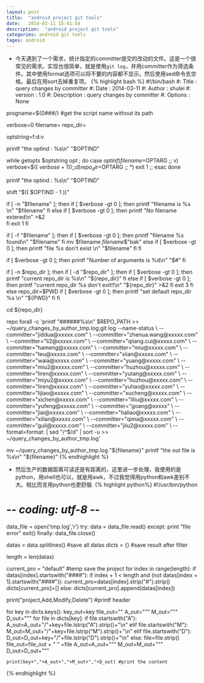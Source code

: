 ```yaml
---
layout: post
title:  "android project git tools"
date:   2014-03-11 15:41:54
description:  "android project git tools"
categories: android git tools
tages: android
---
```


+ 今天遇到了一个需求，统计指定的committer提交的改动的文件。这是一个很常见的需求。实现也很简单，就是使用`git log`，并用committer作为筛选条件。其中使用format选项可以将不要的内容都不显示。然后使用sed命令去空格。最后在用sort去掉重复项。
{% highlight bash %}
#!/bin/bash
#: Title                  : query changes by committer
#: Date                   : 2014-03-11
#: Author                 : shulei
#: version                : 1.0
#: Description            : query changes by committer
#: Options                : None

progname=${0###/} #get the script name without its path

verbose=0
filename=
repo_dir=

optstring=f:d:v

printf "the optind : %s\n" "$OPTIND"

while  getopts $optstring opt ; do
    case $opt in
        f)
            filename=$OPTARG
            ;;
        v)
            verbose=$(( $verbose + 1 ))
            ;;
        d)
            repo_dir=$OPTARG
            ;;
        *)
            exit 1
            ;;
    esac
done

printf "the optind : %s\n" "$OPTIND"

shift "$(( $OPTIND - 1 ))"


if [ -n "$filename" ]; then
    if [ $verbose -gt 0 ]; then
        printf "filename is %s \n" "$filename"
    fi
else
    if [ $verbose -gt 0 ]; then
        printf "No filename extered\n" >&2        
    fi
    exit 1
fi

if [ -f "$filename" ]; then
    if [ $verbose -gt 0 ]; then
        printf "filename %s found\n" "$filename"
    fi
    mv $filename ${filename}$$"bak"
else
    if [ $verbose -gt 0 ]; then
        printf "file %s don't exist \n" "$filename"
    fi
fi

if [ $verbose -gt 0 ]; then
    printf "Number of arguments is %d\n" "$#"
fi



if [ -n $repo_dir ]; then
    if [ -d "$repo_dir" ]; then
        if [ $verbose -gt 0 ]; then
            printf "current repo_dir is %s\n" "${repo_dir}"
        fi
    else
        if [ $verbose -gt 0 ]; then
            printf "current repo_dir %s don't exit!!\n" "${repo_dir}" >&2
        fi
        exit 3
    fi
else
    repo_dir=$PWD
    if [ $verbose -gt 0 ]; then
        printf "set default repo_dir %s \n" "${PWD}"
    fi
fi

cd ${repo_dir}

repo forall -c  'printf "######%s\n" $REPO_PATH >> ~/query_changes_by_author_tmp.log;git log --name-status \
--committer="jiddua@xxxxx.com" \
--committer="zhenua.wang@xxxxx.com" \
--committer="li2@xxxxx.com" \
--committer="qiiang.cui@xxxxx.com" \
--committer="hameng@xxxxx.com" \
--committer="miu@xxxxx.com" \
--committer="teu@xxxxx.com" \
--committer="xiian@xxxxx.com" \
--committer="waia@xxxxx.com" \
--committer="yuang@xxxxx.com" \
--committer="miu2@xxxxx.com" \
--committer="huzhou@xxxxx.com" \
--committer="liren@xxxxx.com" \
--committer="yutang@xxxxx.com" \
--committer="miyu2@xxxxx.com" \
--committer="huzhou@xxxxx.com" \
--committer="liren@xxxxx.com" \
--committer="yuhao@xxxxx.com" \
--committer="lijiao@xxxxx.com" \
--committer="xucheng@xxxxx.com" \
--committer="xichen@xxxxx.com" \
--committer="liliu@xxxxx.com" \
--committer="yufeng@xxxxx.com" \
--committer="goang@xxxxx" \
--committer="jiai@xxxxx.com" \
--committer="haliao@xxxxx.com" \
--committer="xilian@xxxxx.com" \
--committer="qima@xxxxx.com" \
--committer="guli@xxxxx.com" \
--committer="jiiu2@xxxxx.com" \
--format=format:  | sed "/^$/d" | sort -u >> ~/query_changes_by_author_tmp.log'

mv ~/query_changes_by_author_tmp.log "${filename}"
printf "the out file is %s\n" "${filename}"
{% endhighlight %}

+ 然后生产的数据距离可读还是有距离的，这里进一步处理，我使用的是python，用shell也可以，就是用awk，不过我觉得用python和awk差别不大。相比而言用python也更舒服.
{% highlight python%}
#!/usr/bin/python
# -*- coding: utf-8 -*-

data_file = open('tmp.log','r')
try:
    data = data_file.read()
except:
    print "file error"
    exit()
finally:
    data_file.close()

datas = data.splitlines() #save all datas
dicts = {} #save result after filter

length = len(datas)

current_pro = "default" #temp save the project
for index in range(length):
    if datas[index].startswith("####"):
        if index + 1 < length and (not datas[index + 1].startswith("####")):
            current_pro=datas[index].strip("#").strip()
            dicts[current_pro]=[]
    else:
        dicts[current_pro].append(datas[index])

print("project,Add,Modify,Delete") #printf  header

for key in dicts.keys():
    key_out=key
    file_out=""
    A_out="\""
    M_out="\""
    D_out="\""
    for file in dicts[key]:
        if file.startswith("A"):
            A_out=A_out+"/"+key+file.lstrip("A").strip()+"\n"
        elif file.startswith("M"):
            M_out=M_out+"/"+key+file.lstrip("M").strip()+"\n"
        elif file.startswith("D"):
            D_out=D_out+key+"/"+file.lstrip("D").strip()+"\n"
        else:
            file=file.strip()
            file_out=file_out + " " +file
    A_out=A_out+"\""
    M_out=M_out+"\""
    D_out=D_out+"\""

    print(key+","+A_out+","+M_out+","+D_out) #print the content
{% endhighlight %}


  

